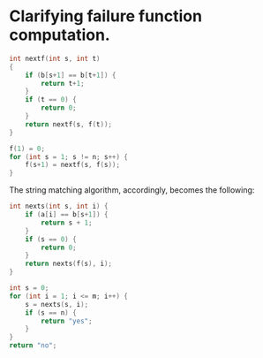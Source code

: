 # Clarifying failure function computation.

```C
int nextf(int s, int t) 
{
	if (b[s+1] == b[t+1]) {
		return t+1;
	}
	if (t == 0) {
		return 0;
	}
	return nextf(s, f(t));
}

f(1) = 0;
for (int s = 1; s != n; s++) {
	f(s+1) = nextf(s, f(s));
}
```

The string matching algorithm, accordingly, becomes the following:

```C
int nexts(int s, int i) {
	if (a[i] == b[s+1]) {
		return s + 1;
	}
	if (s == 0) {
		return 0;
	}
	return nexts(f(s), i);
}

int s = 0;
for (int i = 1; i <= m; i++) {
	s = nexts(s, i);
	if (s == n) {
		return "yes";
	}
}
return "no";
```
